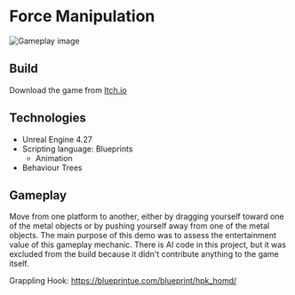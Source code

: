 # Force Manipulation
![Gameplay image](https://i.ibb.co/0jHc4c2/Untitled-1.png)
 
## Build
Download the game from [Itch.io](https://articunatu.itch.io/force-manipulation)

## Technologies
* Unreal Engine 4.27
* Scripting language: Blueprints
  - Animation
* Behaviour Trees

## Gameplay
Move from one platform to another, either by dragging yourself toward one of the metal objects or by pushing yourself away from one of the metal objects.
The main purpose of this demo was to assess the entertainment value of this gameplay mechanic.
There is AI code in this project, but it was excluded from the build because it didn't contribute anything to the game itself.

Grappling Hook: https://blueprintue.com/blueprint/hpk_homd/
